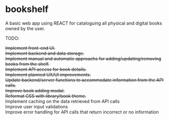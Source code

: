 # bookshelf
A basic web app using REACT for cataloguing all physical and digital books owned by the user.


TODO:

~~Implement front-end UI.~~  
~~Implement backend and data storage.~~  
~~Implement manual and automatic approachs for adding/updating/removing books from the shelf.~~  
~~Implement API access for book details.~~  
~~Implement planned UX/UI improvements.~~  
~~Update backend/server functions to accommodate information from the API calls.~~  
~~Improve book adding modal.~~  
~~Reformat CSS with library/book theme.~~  
Implement caching on the data retrieved from API calls  
Improve user input validations  
Improve error handling for API calls that return incorrect or no information  


